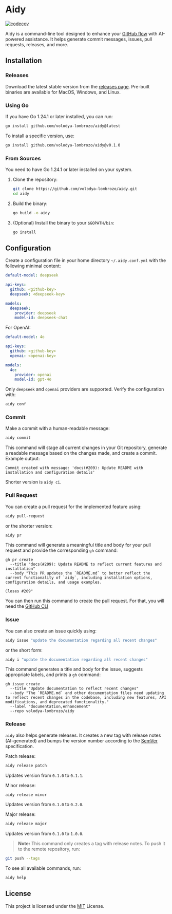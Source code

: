 # Aidy

[![codecov](https://codecov.io/gh/volodya-lombrozo/aidy/branch/main/graph/badge.svg)](https://codecov.io/gh/volodya-lombrozo/aidy)

Aidy is a command-line tool designed to enhance your [GitHub flow](https://docs.github.com/en/get-started/using-github/github-flow) with AI-powered assistance.
It helps generate commit messages, issues, pull requests, releases, and more.

## Installation

### Releases

Download the latest stable version from the [releases page](https://github.com/volodya-lombrozo/aidy/releases). Pre-built binaries are available for MacOS, Windows, and Linux.

### Using Go

If you have Go 1.24.1 or later installed, you can run:

```bash
go install github.com/volodya-lombrozo/aidy@latest
```

To install a specific version, use:

```bash
go install github.com/volodya-lombrozo/aidy@v0.1.0
```

### From Sources 

You need to have Go 1.24.1 or later installed on your system.

1. Clone the repository:

   ```bash
   git clone https://github.com/volodya-lombrozo/aidy.git
   cd aidy
   ```

2. Build the binary:

   ```bash
   go build -o aidy
   ```

3. (Optional) Install the binary to your `$GOPATH/bin`:

   ```bash
   go install
   ```

## Configuration

Create a configuration file in your home directory `~/.aidy.conf.yml` with the following minimal content:

```yaml
default-model: deepseek

api-keys:
  github: <github-key>
  deepseek: <deepseek-key>

models:
  deepseek:
    provider: deepseek
    model-id: deepseek-chat
```

For OpenAI:

```yaml
default-model: 4o

api-keys:
  github: <github-key>
  openai: <openai-key>

models:
  4o:
    provider: openai
    model-id: gpt-4o 
```

Only `deepseek` and `openai` providers are supported. Verify the configuration with:

```bash
aidy conf
```

### Commit

Make a commit with a human-readable message:

```bash
aidy commit
```

This command will stage all current changes in your Git repository, generate a readable message based on the changes made, and create a commit.
Example output:

```
Commit created with message: 'docs(#209): Update README with installation and configuration details'
```

Shorter version is `aidy ci`.

### Pull Request

You can create a pull request for the implemented feature using:

```bash
aidy pull-request
```

or the shorter version:

```bash
aidy pr
```

This command will generate a meaningful title and body for your pull request and provide the corresponding `gh` command:

```
gh pr create
  --title "docs(#209): Update README to reflect current features and installation"
  --body "This PR updates the `README.md` to better reflect the current functionality of `aidy`, including installation options, configuration details, and usage examples.

Closes #209"
```

You can then run this command to create the pull request. For that, you will need the [GitHub CLI](https://cli.github.com)

### Issue

You can also create an issue quickly using:

```bash
aidy issue "update the documentation regarding all recent changes"
```

or the short form:

```bash
aidy i "update the documentation regarding all recent changes"
```

This command generates a title and body for the issue, suggests appropriate labels, and prints a `gh` command:

```
gh issue create
  --title "Update documentation to reflect recent changes"
  --body "The `README.md` and other documentation files need updating to reflect recent changes in the codebase, including new features, API modifications, and deprecated functionality."
  --label "documentation,enhancement"
  --repo volodya-lombrozo/aidy
```

### Release

`aidy` also helps generate releases. It creates a new tag with release notes (AI-generated) and bumps the version number according to the [SemVer](https://semver.org/) specification.

Patch release:

```bash
aidy release patch
```

Updates version from `0.1.0` to `0.1.1`.

Minor release:

```bash
aidy release minor
```

Updates version from `0.1.0` to `0.2.0`.

Major release:

```bash
aidy release major
```

Updates version from `0.1.0` to `1.0.0`.

> **Note:** This command only creates a tag with release notes. To push it to the remote repository, run:

```bash
git push --tags
```

To see all available commands, run:

```bash
aidy help
```

## License

This project is licensed under the [MIT](LICENSE.txt) License.
